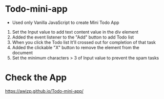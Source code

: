 # Todo-mini-app
* Used only Vanilla JavaScript to create Mini Todo App

1. Set the Input value to add text content value in the div element
2. Added the event listener to the "Add" button to add Todo list
3. When you click the Todo list It'll crossed out for completion of that task
4. Added the clickable "X" button to remove the element from the document
5. Set the minimum characters > 3 of Input value to prevent the spam tasks

# Check the App
https://awizp.github.io/Todo-mini-app/

